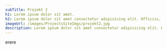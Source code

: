 ```yaml
---
subTitle: Projekt 2
h1: Lorem ipsum dolor sit amet.
h2: Lorem ipsum dolor sit amet consectetur adipisicing elit. Officiis, totam?
imageUrl: /images/ProjectsSiteImgs/projekt2.jpg
description: Lorem ipsum dolor sit amet consectetur adipisicing elit. Eum similique numquam unde? Distinctio nemo dignissimos tempore,!
---
```

erere